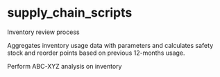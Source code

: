 # supply_chain_scripts
Inventory review process

Aggregates inventory usage data with parameters and calculates safety stock and reorder points based on previous 12-months usage.

Perform ABC-XYZ analysis on inventory
